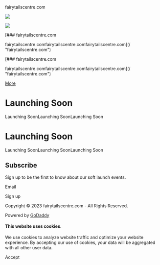 fairytailscentre.com



[![](https://img1.wsimg.com/isteam/videos/uA41GmyyG8IMaxXdb)](https://websites.godaddy.com/categories/v4/videos/raw/video/uA41GmyyG8IMaxXdb)

![](https://img1.wsimg.com/isteam/videos/uA41GmyyG8IMaxXdb)

[### fairytailscentre.com

fairytailscentre.comfairytailscentre.comfairytailscentre.com](/ "fairytailscentre.com")

[### fairytailscentre.com

fairytailscentre.comfairytailscentre.comfairytailscentre.com](/ "fairytailscentre.com")

[More](#)

Launching Soon
==============

Launching SoonLaunching SoonLaunching Soon

Launching Soon
==============

Launching SoonLaunching SoonLaunching Soon

Subscribe
---------

Sign up to be the first to know about our soft launch events.

Email

Sign up

Copyright © 2023 fairytailscentre.com - All Rights Reserved.

Powered by [GoDaddy](https://www.godaddy.com/websites/website-builder?isc=pwugc&utm_source=wsb&utm_medium=applications&utm_campaign=en-us_corp_applications_base)

#### This website uses cookies.

We use cookies to analyze website traffic and optimize your website experience. By accepting our use of cookies, your data will be aggregated with all other user data.

Accept
